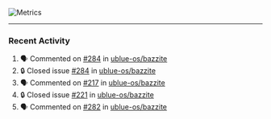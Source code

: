 ![Metrics](https://metrics.lecoq.io/KyleGospo?template=classic&base=header%2C%20activity%2C%20community%2C%20repositories%2C%20metadata&base.indepth=false&base.hireable=false&base.skip=false&config.timezone=America%2FLos_Angeles)

---
### Recent Activity
<!--START_SECTION:activity-->
1. 🗣 Commented on [#284](https://github.com/ublue-os/bazzite/issues/284#issuecomment-1712914019) in [ublue-os/bazzite](https://github.com/ublue-os/bazzite)
2. 🔒 Closed issue [#284](https://github.com/ublue-os/bazzite/issues/284) in [ublue-os/bazzite](https://github.com/ublue-os/bazzite)
3. 🗣 Commented on [#217](https://github.com/ublue-os/bazzite/issues/217#issuecomment-1712845797) in [ublue-os/bazzite](https://github.com/ublue-os/bazzite)
4. 🔒 Closed issue [#221](https://github.com/ublue-os/bazzite/issues/221) in [ublue-os/bazzite](https://github.com/ublue-os/bazzite)
5. 🗣 Commented on [#282](https://github.com/ublue-os/bazzite/issues/282#issuecomment-1712845124) in [ublue-os/bazzite](https://github.com/ublue-os/bazzite)
<!--END_SECTION:activity-->
